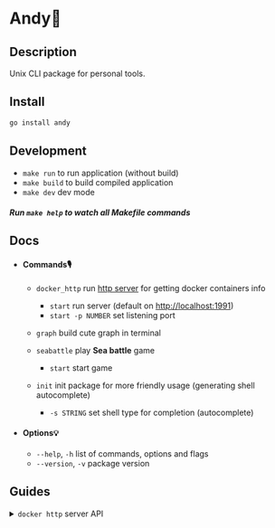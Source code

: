 # Andy🐼

## Description

Unix CLI package for personal tools.

## Install

```sh
go install andy
```

## Development

 * `make run` to run application (without build)
 * `make build` to build compiled application
 * `make dev` dev mode

 ##### Run `make help` to watch all *Makefile* commands

## Docs

 * #### Commands🎙

    * `docker_http` run [http server](#guides_server) for getting docker containers info

        * `start` run server (default on [http://localhost:1991]())
        * `start -p NUMBER` set listening port

    * `graph` build cute graph in terminal

    * `seabattle` play **Sea battle** game

        * `start` start game

    <!-- * `window` open GUI interface -->

    * `init` init package for more friendly usage (generating shell autocomplete)

        * `-s STRING` set shell type for completion (autocomplete)

 * #### Options💡

    * `--help`, `-h` list of commands, options and flags
    * `--version`, `-v` package version

## Guides

<a name="#guides_server"></a>
<details>
   <summary><code>docker http</code> server API</summary>
   <ul>
        <li>
            <details>
               <summary><code>GET /ps</code> to get docker containers status (equal to local <code>docker ps -a</code>)</summary>
               <ul>
                  <li><code>200</code>: success result</li>
                  <li><code>406</code>: failed docker daemon info</li>
               </ul>
            </details>
        </li>
   </ul>
</details>
